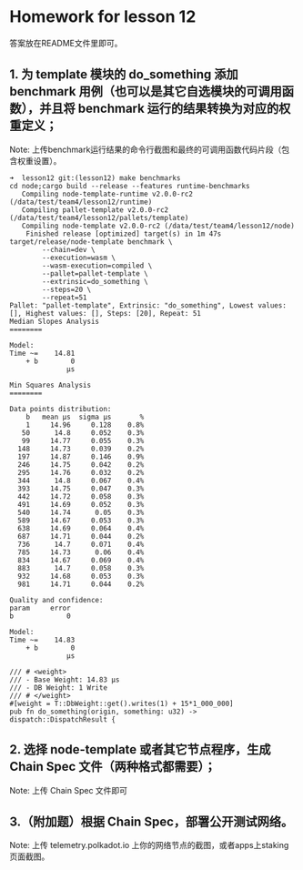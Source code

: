 # Homework for lesson 12

答案放在README文件里即可。

## 1. 为 template 模块的 do_something 添加 benchmark 用例（也可以是其它自选模块的可调用函数），并且将 benchmark 运行的结果转换为对应的权重定义；

Note: 上传benchmark运行结果的命令行截图和最终的可调用函数代码片段（包含权重设置）。

```
➜  lesson12 git:(lesson12) make benchmarks 
cd node;cargo build --release --features runtime-benchmarks
   Compiling node-template-runtime v2.0.0-rc2 (/data/test/team4/lesson12/runtime)
   Compiling pallet-template v2.0.0-rc2 (/data/test/team4/lesson12/pallets/template)
   Compiling node-template v2.0.0-rc2 (/data/test/team4/lesson12/node)
    Finished release [optimized] target(s) in 1m 47s
target/release/node-template benchmark \
        --chain=dev \
        --execution=wasm \
        --wasm-execution=compiled \
        --pallet=pallet-template \
        --extrinsic=do_something \
        --steps=20 \
        --repeat=51
Pallet: "pallet-template", Extrinsic: "do_something", Lowest values: [], Highest values: [], Steps: [20], Repeat: 51
Median Slopes Analysis
========

Model:
Time ~=    14.81
    + b        0
              µs

Min Squares Analysis
========

Data points distribution:
    b   mean µs  sigma µs       %
    1     14.96     0.128    0.8%
   50      14.8     0.052    0.3%
   99     14.77     0.055    0.3%
  148     14.73     0.039    0.2%
  197     14.87     0.146    0.9%
  246     14.75     0.042    0.2%
  295     14.76     0.032    0.2%
  344      14.8     0.067    0.4%
  393     14.75     0.047    0.3%
  442     14.72     0.058    0.3%
  491     14.69     0.052    0.3%
  540     14.74      0.05    0.3%
  589     14.67     0.053    0.3%
  638     14.69     0.064    0.4%
  687     14.71     0.044    0.2%
  736      14.7     0.071    0.4%
  785     14.73      0.06    0.4%
  834     14.67     0.069    0.4%
  883      14.7     0.058    0.3%
  932     14.68     0.053    0.3%
  981     14.71     0.044    0.2%

Quality and confidence:
param     error
b             0

Model:
Time ~=    14.83
    + b        0
              µs

```

```
/// # <weight>
/// - Base Weight: 14.83 µs
/// - DB Weight: 1 Write
/// # </weight>
#[weight = T::DbWeight::get().writes(1) + 15*1_000_000]
pub fn do_something(origin, something: u32) -> dispatch::DispatchResult {
```


## 2. 选择 node-template 或者其它节点程序，生成 Chain Spec 文件（两种格式都需要）；

Note: 上传 Chain Spec 文件即可

## 3.（附加题）根据 Chain Spec，部署公开测试网络。

Note: 上传 telemetry.polkadot.io 上你的网络节点的截图，或者apps上staking页面截图。



